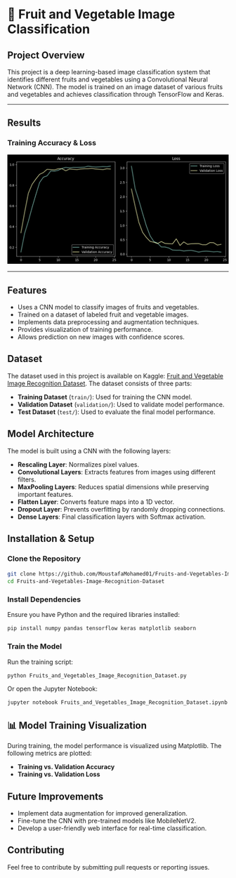 # 🍎 Fruit and Vegetable Image Classification

## Project Overview
This project is a deep learning-based image classification system that identifies different fruits and vegetables using a Convolutional Neural Network (CNN). The model is trained on an image dataset of various fruits and vegetables and achieves classification through TensorFlow and Keras.

---

## Results  

### **Training Accuracy & Loss**  
![Training Accuracy & Loss](training_accuracy&loss.png)

---

## Features
- Uses a CNN model to classify images of fruits and vegetables.
- Trained on a dataset of labeled fruit and vegetable images.
- Implements data preprocessing and augmentation techniques.
- Provides visualization of training performance.
- Allows prediction on new images with confidence scores.

## Dataset
The dataset used in this project is available on Kaggle: [Fruit and Vegetable Image Recognition Dataset](https://www.kaggle.com/datasets/kritikseth/fruit-and-vegetable-image-recognition).
The dataset consists of three parts:
- **Training Dataset** (`train/`): Used for training the CNN model.
- **Validation Dataset** (`validation/`): Used to validate model performance.
- **Test Dataset** (`test/`): Used to evaluate the final model performance.

## Model Architecture
The model is built using a CNN with the following layers:
- **Rescaling Layer**: Normalizes pixel values.
- **Convolutional Layers**: Extracts features from images using different filters.
- **MaxPooling Layers**: Reduces spatial dimensions while preserving important features.
- **Flatten Layer**: Converts feature maps into a 1D vector.
- **Dropout Layer**: Prevents overfitting by randomly dropping connections.
- **Dense Layers**: Final classification layers with Softmax activation.

## Installation & Setup
### Clone the Repository
```bash
git clone https://github.com/MoustafaMohamed01/Fruits-and-Vegetables-Image-Recognition-Dataset.git
cd Fruits-and-Vegetables-Image-Recognition-Dataset
```
### Install Dependencies
Ensure you have Python and the required libraries installed:
```bash
pip install numpy pandas tensorflow keras matplotlib seaborn
```
### Train the Model
Run the training script:
```bash
python Fruits_and_Vegetables_Image_Recognition_Dataset.py
```
Or open the Jupyter Notebook:
```bash
jupyter notebook Fruits_and_Vegetables_Image_Recognition_Dataset.ipynb
```

## 📊 Model Training Visualization
During training, the model performance is visualized using Matplotlib. 
The following metrics are plotted:
- **Training vs. Validation Accuracy**
- **Training vs. Validation Loss**

## Future Improvements
- Implement data augmentation for improved generalization.
- Fine-tune the CNN with pre-trained models like MobileNetV2.
- Develop a user-friendly web interface for real-time classification.

## Contributing
Feel free to contribute by submitting pull requests or reporting issues.
